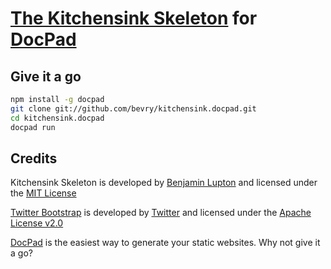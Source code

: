 # [The Kitchensink Skeleton](https://github.com/bevry/kitchensink.docpad) for [DocPad](https://github.com/balupton/docpad)


## Give it a go

``` bash
npm install -g docpad
git clone git://github.com/bevry/kitchensink.docpad.git
cd kitchensink.docpad
docpad run
```


## Credits

Kitchensink Skeleton is developed by [Benjamin Lupton](http://balupton.com) and licensed under the [MIT License](https://github.com/bevry/docpad/blob/master/LICENSE.txt/)

[Twitter Bootstrap](http://twitter.github.com/bootstrap/) is developed by [Twitter](https://dev.twitter.com/blog/bootstrap-twitter) and licensed under the [Apache License v2.0](http://www.apache.org/licenses/LICENSE-2.0)

[DocPad](https://github.com/bevry/docpad) is the easiest way to generate your static websites. Why not give it a go?